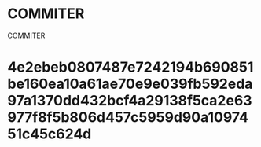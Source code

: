 # COMMITER
COMMITER






# 4e2ebeb0807487e7242194b690851be160ea10a61ae70e9e039fb592eda97a1370dd432bcf4a29138f5ca2e63977f8f5b806d457c5959d90a1097451c45c624d
